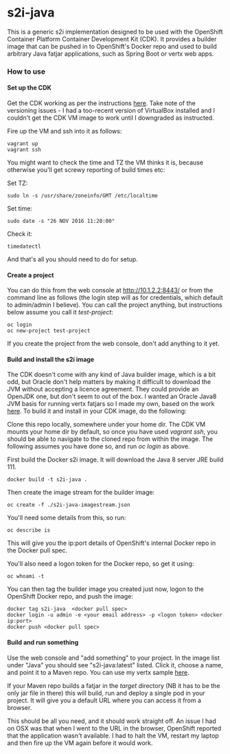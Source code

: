 # s2i-java

This is a generic s2i implementation designed to be used with the OpenShift Container Platform Container Development Kit (CDK). It provides a builder image that can be pushed in to OpenShift's Docker repo and used to build arbitrary Java fatjar applications, such as Spring Boot or vertx web apps. 

### How to use

#### Set up the CDK 

Get the CDK working as per the instructions [here](http://developers.redhat.com/products/cdk/get-started/). Take note of the versioning issues - I had a too-recent version of VirtualBox installed and I couldn't get the CDK VM image to work until I downgraded as instructed.

Fire up the VM and ssh into it as follows:
```
vagrant up
vagrant ssh
```
You might want to check the time and TZ the VM thinks it is, because otherwise you'll get screwy reporting of build times etc:

Set TZ:
```
sudo ln -s /usr/share/zoneinfo/GMT /etc/localtime
```
Set time:
```
sudo date -s "26 NOV 2016 11:20:00"
```
Check it:
```
timedatectl
```
And that's all you should need to do for setup.

#### Create a project
You can do this from the web console at http://10.1.2.2:8443/ or from the command line as follows (the login step will as for credentials, which default to admin/admin I believe). You can call the project anything, but instructions below assume you call it _test-project_:
```
oc login
oc new-project test-project 
```
If you create the project from the web console, don't add anything to it yet.

#### Build and install the s2i image
The CDK doesn't come with any kind of Java builder image, which is a bit odd, but Oracle don't help matters by making it difficult to download the JVM without accepting a licence agreement. They could provide an OpenJDK one, but don't seem to out of the box. I wanted an Oracle Java8 JVM basis for running vertx fatjars so I made my own, based on the work [here](https://github.com/jorgemoralespou/s2i-java). To build it and install in your CDK image, do the following:

Clone this repo locally, somewhere under your home dir. The CDK VM mounts your home dir by default, so once you have used _vagrant ssh_, you should be able to navigate to the cloned repo from within the image. The following assumes you have done so, and run _oc login_ as above. 

First build the Docker s2i image. It will download the Java 8 server JRE build 111.
```
docker build -t s2i-java . 
```
Then create the image stream for the builder image:
```
oc create -f ./s2i-java-imagestream.json 
```
You'll need some details from this, so run:
```
oc describe is
```
This will give you the ip:port details of OpenShift's internal Docker repo in the Docker pull spec. 

You'll also need a logon token for the Docker repo, so get it using:
```
oc whoami -t 
```
You can then tag the builder image you created just now, logon to the OpenShift Docker repo, and push the image:
```
docker tag s2i-java  <docker pull spec>
docker login -u admin -e <your email address> -p <logon token> <docker ip:port>
docker push <docker pull spec>
```
#### Build and run something
Use the web console and "add something" to your project. In the image list under "Java" you should see "s2i-java:latest" listed. Click it, choose a name, and point it to a Maven repo. You can use my vertx sample [here](https://github.com/sdb100/vertx-demo).

If your Maven repo builds a fatjar in the _target_ directory (NB it has to be the only jar file in there) this will build, run and deploy a single pod in your project. It will give you a default URL where you can access it from a browser.

This should be all you need, and it should work straight off. An issue I had on OSX was that when I went to the URL in the browser, OpenShift reported that the application wasn't available. I had to halt the VM, restart my laptop and then fire up the VM again before it would work. 



